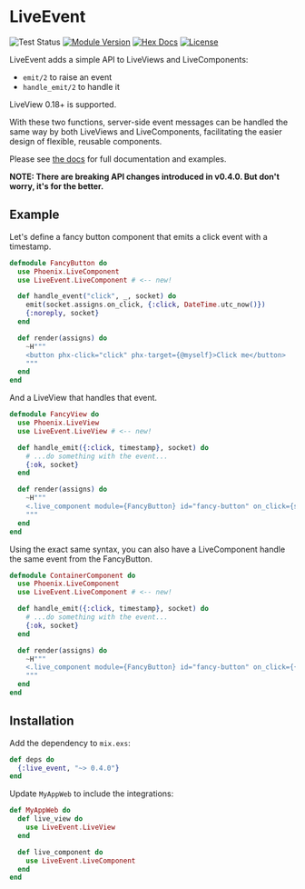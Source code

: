 # LiveEvent

![Test Status](https://github.com/schrockwell/live_event/actions/workflows/elixir.yml/badge.svg)
[![Module Version](https://img.shields.io/hexpm/v/live_event.svg)](https://hex.pm/packages/live_event)
[![Hex Docs](https://img.shields.io/badge/hex-docs-purple.svg)](https://hexdocs.pm/live_event/)
[![License](https://img.shields.io/hexpm/l/live_event.svg)](https://github.com/schrockwell/live_event/blob/main/LICENSE)

LiveEvent adds a simple API to LiveViews and LiveComponents:

- `emit/2` to raise an event
- `handle_emit/2` to handle it

LiveView 0.18+ is supported.

With these two functions, server-side event messages can be handled the same way by both LiveViews and LiveComponents, facilitating the easier design of flexible, reusable components.

Please see [the docs](https://hexdocs.pm/live_event/) for full documentation and examples.

**NOTE: There are breaking API changes introduced in v0.4.0. But don't worry, it's for the better.**

## Example

Let's define a fancy button component that emits a click event with a timestamp.

```elixir
defmodule FancyButton do
  use Phoenix.LiveComponent
  use LiveEvent.LiveComponent # <-- new!

  def handle_event("click", _, socket) do
    emit(socket.assigns.on_click, {:click, DateTime.utc_now()})
    {:noreply, socket}
  end

  def render(assigns) do
    ~H"""
    <button phx-click="click" phx-target={@myself}>Click me</button>
    """
  end
end
```

And a LiveView that handles that event.

```elixir
defmodule FancyView do
  use Phoenix.LiveView
  use LiveEvent.LiveView # <-- new!

  def handle_emit({:click, timestamp}, socket) do
    # ...do something with the event...
    {:ok, socket}
  end

  def render(assigns) do
    ~H"""
    <.live_component module={FancyButton} id="fancy-button" on_click={self()} />
    """
  end
end
```

Using the exact same syntax, you can also have a LiveComponent handle the same event from the FancyButton.

```elixir
defmodule ContainerComponent do
  use Phoenix.LiveComponent
  use LiveEvent.LiveComponent # <-- new!

  def handle_emit({:click, timestamp}, socket) do
    # ...do something with the event...
    {:ok, socket}
  end

  def render(assigns) do
    ~H"""
    <.live_component module={FancyButton} id="fancy-button" on_click={{__MODULE__, @id}}} />
    """
  end
end
```

## Installation

Add the dependency to `mix.exs`:

```elixir
def deps do
  {:live_event, "~> 0.4.0"}
end
```

Update `MyAppWeb` to include the integrations:

```elixir
def MyAppWeb do
  def live_view do
    use LiveEvent.LiveView
  end

  def live_component do
    use LiveEvent.LiveComponent
  end
end
```
